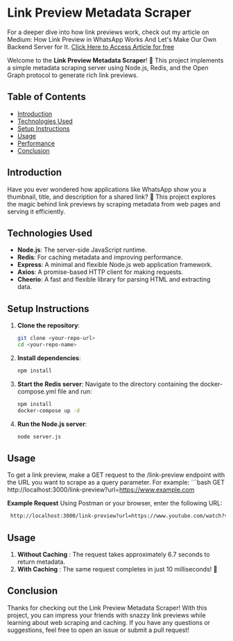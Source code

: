 # Link Preview Metadata Scraper

For a deeper dive into how link previews work, check out my article on Medium: How Link Preview in WhatsApp Works And Let's Make Our Own Backend Server for It. [Click Here to Access Article for free](#https://medium.com/@tejasitankar94820/how-whatsapp-makes-links-come-to-life-a-developers-guide-to-og-metadata-scraping-in-nodejs-140a06ef7cde?sk=8d3bdbaecfcc9ad4a9360f5342d75c1d)

Welcome to the **Link Preview Metadata Scraper**! 🎉 This project implements a simple metadata scraping server using Node.js, Redis, and the Open Graph protocol to generate rich link previews.

## Table of Contents
- [Introduction](#introduction)
- [Technologies Used](#technologies-used)
- [Setup Instructions](#setup-instructions)
- [Usage](#usage)
- [Performance](#performance)
- [Conclusion](#conclusion)

## Introduction

Have you ever wondered how applications like WhatsApp show you a thumbnail, title, and description for a shared link? 🤔 This project explores the magic behind link previews by scraping metadata from web pages and serving it efficiently.

## Technologies Used
- **Node.js**: The server-side JavaScript runtime.
- **Redis**: For caching metadata and improving performance.
- **Express**: A minimal and flexible Node.js web application framework.
- **Axios**: A promise-based HTTP client for making requests.
- **Cheerio**: A fast and flexible library for parsing HTML and extracting data.

## Setup Instructions

1. **Clone the repository**:
   ```bash
   git clone <your-repo-url>
   cd <your-repo-name>
2. **Install dependencies**:
    ```bash
    npm install
3. **Start the Redis server**: Navigate to the directory containing the docker-compose.yml file and run:
    ```bash
    npm install
    docker-compose up -d
4. **Run the Node.js server**:
    ```bash
    node server.js
## Usage

To get a link preview, make a GET request to the /link-preview endpoint with the URL you want to scrape as a query parameter. For example:
    ```bash
    GET http://localhost:3000/link-preview?url=https://www.example.com

**Example Request**
Using Postman or your browser, enter the following URL:
   ```bash
    http://localhost:3000/link-preview?url=https://www.youtube.com/watch?v=dQw4w9WgXcQ
```
   
## Usage

1. **Without Caching** : The request takes approximately 6.7 seconds to return metadata.
2. **With Caching** : The same request completes in just 10 milliseconds! 🚀 

## Conclusion

Thanks for checking out the Link Preview Metadata Scraper! With this project, you can impress your friends with snazzy link previews while learning about web scraping and caching. If you have any questions or suggestions, feel free to open an issue or submit a pull request!